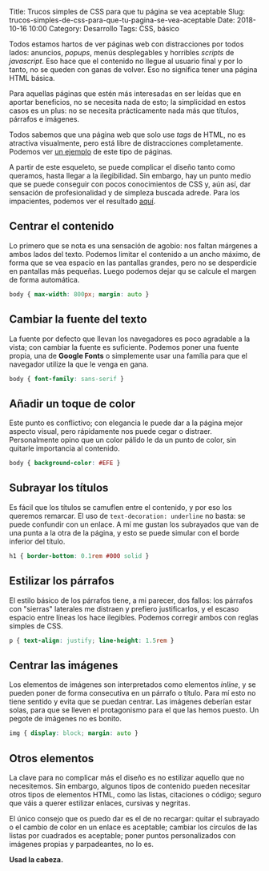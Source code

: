 Title: Trucos simples de CSS para que tu página se vea aceptable
Slug: trucos-simples-de-css-para-que-tu-pagina-se-vea-aceptable
Date: 2018-10-16 10:00
Category: Desarrollo
Tags: CSS, básico



Todos estamos hartos de ver páginas web con distracciones por todos lados: anuncios, *popups*, menús desplegables y horribles *scripts* de *javascript*. Eso hace que el contenido no llegue al usuario final y por lo tanto, no se queden con ganas de volver. Eso no significa tener una página HTML básica.

Para aquellas páginas que estén más interesadas en ser leídas que en aportar beneficios, no se necesita nada de esto; la simplicidad en estos casos es un plus: no se necesita prácticamente nada más que títulos, párrafos e imágenes.

Todos sabemos que una página web que solo use *tags* de HTML, no es atractiva visualmente, pero está libre de distracciones completamente. Podemos ver [un ejemplo](/2018/10/trucos-simples-de-css-para-que-tu-pagina-se-vea-aceptable/css_basic_skeleton.html) de este tipo de páginas.

A partir de este esqueleto, se puede complicar el diseño tanto como queramos, hasta llegar a la ilegibilidad. Sin embargo, hay un punto medio que se puede conseguir con pocos conocimientos de CSS y, aún así, dar sensación de profesionalidad y de simpleza buscada adrede. Para los impacientes, podemos ver el resultado [aquí](/2018/10/trucos-simples-de-css-para-que-tu-pagina-se-vea-aceptable/css_basic_styled.html).

## Centrar el contenido

Lo primero que se nota es una sensación de agobio: nos faltan márgenes a ambos lados del texto. Podemos limitar el contenido a un ancho máximo, de forma que se vea espacio en las pantallas grandes, pero no se desperdicie en pantallas más pequeñas. Luego podemos dejar qu se calcule el margen de forma automática.

```CSS
body { max-width: 800px; margin: auto }
```

## Cambiar la fuente del texto

La fuente por defecto que llevan los navegadores es poco agradable a la vista; con cambiar la fuente es suficiente. Podemos poner una fuente propia, una de **Google Fonts** o simplemente usar una família para que el navegador utilize la que le venga en gana.

```CSS
body { font-family: sans-serif }
```

## Añadir un toque de color

Este punto es conflictivo; con elegancia le puede dar a la página mejor aspecto visual, pero rápidamente nos puede cegar o distraer. Personalmente opino que un color pálido le da un punto de color, sin quitarle importancia al contenido.

```CSS
body { background-color: #EFE }
```

## Subrayar los títulos

Es fácil que los títulos se camuflen entre el contenido, y por eso los queremos remarcar. El uso de `text-decoration: underline` no basta: se puede confundir con un enlace. A mí me gustan los subrayados que van de una punta a la otra de la página, y esto se puede simular con el borde inferior del título.

```CSS
h1 { border-bottom: 0.1rem #000 solid }
```

## Estilizar los párrafos

El estilo básico de los párrafos tiene, a mi parecer, dos fallos: los párrafos con "sierras" laterales me distraen y prefiero justificarlos, y el escaso espacio entre líneas los hace ilegibles. Podemos corregir ambos con reglas simples de CSS.

```CSS
p { text-align: justify; line-height: 1.5rem }
```

## Centrar las imágenes

Los elementos de imágenes son interpretados como elementos *inline*, y se pueden poner de forma consecutiva en un párrafo o título. Para mí esto no tiene sentido y evita que se puedan centrar. Las imágenes deberían estar solas, para que se lleven el protagonismo para el que las hemos puesto. Un pegote de imágenes no es bonito.

```CSS
img { display: block; margin: auto }
```

## Otros elementos

La clave para no complicar más el diseño es no estilizar aquello que no necesitemos. Sin embargo, algunos tipos de contenido pueden necesitar otros tipos de elementos HTML, como las listas, citaciones o código; seguro que váis a querer estilizar enlaces, cursivas y negritas.

El único consejo que os puedo dar es el de no recargar: quitar el subrayado o el cambio de color en un enlace es aceptable; cambiar los círculos de las listas por cuadrados es aceptable; poner puntos personalizados con imágenes propias y parpadeantes, no lo es.

**Usad la cabeza.**
